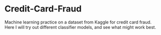 # Credit-Card-Fraud
Machine learning practice on a dataset from Kaggle for credit card fraud. Here I will try out different classifier models, and see what might work best.
